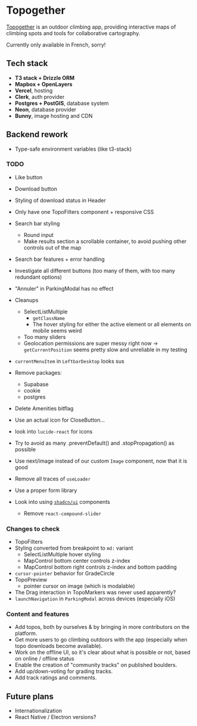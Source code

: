 # Topogether

[Topogether](https://topogether.com/) is an outdoor climbing app, providing interactive maps of climbing spots and tools for collaborative cartography.

Currently only available in French, sorry!

## Tech stack

- **T3 stack + Drizzle ORM**
- **Mapbox + OpenLayers**
- **Vercel**, hosting
- **Clerk**, auth provider
- **Postgres + PostGIS**, database system
- **Neon**, database provider
- **Bunny**, image hosting and CDN

## Backend rework
- Type-safe environment variables (like t3-stack)

### TODO
- Like button
- Download button
- Styling of download status in Header
- Only have one TopoFilters component + responsive CSS
- Search bar styling
  - Round input
  - Make results section a scrollable container, to avoid pushing other controls out of the map
- Search bar features + error handling
- Investigate all different buttons (too many of them, with too many redundant options)
- "Annuler" in ParkingModal has no effect
- Cleanups
  - SelectListMultiple
    - `getClassName`
    - The hover styling for either the active element or all elements on mobile seems weird
  - Too many sliders
  - Geolocation permissions are super messy right now
    -> `getCurrentPosition` seems pretty slow and unreliable in my testing
- `currentMenuItem` in `LeftbarDesktop` looks sus
- Remove packages:
  - Supabase
  - cookie
  - postgres
- Delete Amenities bitflag
- Use an actual icon for CloseButton...
- look into `lucide-react` for icons

- Try to avoid as many .preventDefault() and .stopPropagation() as possible
- Use next/image instead of our custom `Image` component, now that it is good
- Remove all traces of `useLoader`
- Use a proper form library
- Look into using [`shadcn/ui`](https://ui.shadcn.com/) components
  - Remove `react-compound-slider`

### Changes to check
- TopoFilters
- Styling converted from breakpoint to `md:` variant
  - SelectListMultiple hover styling
  - MapControl bottom center controls z-index
  - MapControl bottom right controls z-index and bottom padding
- `cursor-pointer` behavior for GradeCircle
- TopoPreview
  - pointer cursor on image (which is modalable)
- The Drag interaction in TopoMarkers was never used apparently?
- `launchNavigation` in `ParkingModal` across devices (especially iOS) 

### Content and features

- Add topos, both by ourselves & by bringing in more contributors on the platform.
- Get more users to go climbing outdoors with the app (especially when topo downloads become available).
- Work on the offline UI, so it's clear about what is possible or not, based on online / offline status
- Enable the creation of "community tracks" on published boulders.
- Add up/down-voting for grading tracks.
- Add track ratings and comments.


## Future plans

- Internationalization
- React Native / Electron versions?